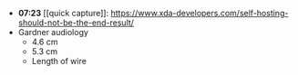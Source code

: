 - **07:23** [[quick capture]]:  https://www.xda-developers.com/self-hosting-should-not-be-the-end-result/
- Gardner audiology
	- 4.6 cm
	- 5.3 cm
	- Length of wire